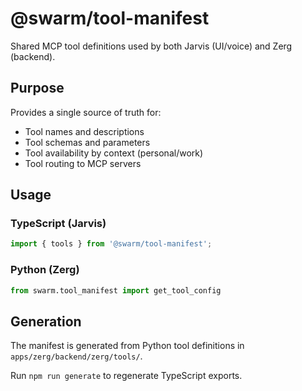 # @swarm/tool-manifest

Shared MCP tool definitions used by both Jarvis (UI/voice) and Zerg (backend).

## Purpose

Provides a single source of truth for:
- Tool names and descriptions
- Tool schemas and parameters
- Tool availability by context (personal/work)
- Tool routing to MCP servers

## Usage

### TypeScript (Jarvis)
```typescript
import { tools } from '@swarm/tool-manifest';
```

### Python (Zerg)
```python
from swarm.tool_manifest import get_tool_config
```

## Generation

The manifest is generated from Python tool definitions in `apps/zerg/backend/zerg/tools/`.

Run `npm run generate` to regenerate TypeScript exports.
